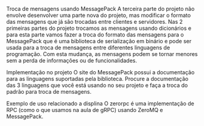 Troca de mensagens usando MessagePack
A terceira parte do projeto não envolve desenvolver uma parte nova do projeto, mas modificar o formato das mensagens que já são trocadas entre clientes e servidores.
Nas 2 primeiras partes do projeto trocamos as mensagens usando dicionários e para esta parte vamos fazer a troca do formato das mensagens para o MessagePack que é uma biblioteca de serialização em binário e pode ser usada para a troca de mensagens entre diferentes linguagens de programação. Com esta mudança, as mensagens podem se tornar menores sem a perda de informações ou de funcionalidades.

Implementação no projeto
O site do MessagePack possui a documentação para as linguagens suportadas pela biblioteca. Procure a documentação das 3 linguagens que você está usando no seu projeto e faça a troca do padrão para troca de mensagens.

Exemplo de uso relacionado a displina
O zerorpc é uma implementação de RPC (como o que usamos na aula de gRPC) usando ZeroMQ e MessagePack.
